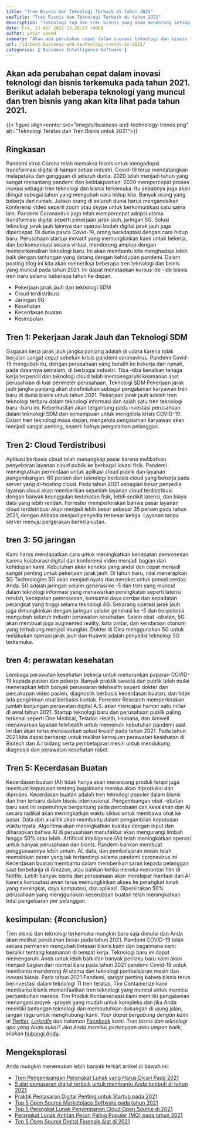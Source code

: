```yaml
---
title: "Tren Bisnis dan Teknologi Terbaik di tahun 2021" 
seoTitle: "Tren Bisnis dan Teknologi Terbaik di tahun 2021" 
description: "Teknologi top dan tren bisnis yang akan mendorong setiap bisnis pada tahun 2021. Saya percaya setiap bisnis di seluruh dunia harus mengadopsi tren teknologi baru ini." 
date: Fri, 23 Apr 2021 23:28:27 +0000
author: yasir saeed
summary: "Akan ada perubahan cepat dalam inovasi teknologi dan bisnis terkemuka pada tahun 2021. Berikut adalah beberapa teknologi dan tren bisnis yang muncul yang akan kita lihat pada tahun 2021." 
url: /id/best-business-and-technology-trends-in-2021/
categories: ['Business Intelligence Software']
---
```


## Akan ada perubahan cepat dalam inovasi teknologi dan bisnis terkemuka pada tahun 2021. Berikut adalah beberapa teknologi yang muncul dan tren bisnis yang akan kita lihat pada tahun 2021.

{{< figure align=center src="images/business-and-technology-trends.png" alt="Teknologi Teratas dan Tren Bisnis untuk 2021">}}


## **Ringkasan**
Pandemi virus Corona telah memaksa bisnis untuk mengadopsi transformasi digital di hampir setiap industri. Covid-19 terus mendatangkan malapetaka dan gangguan di seluruh dunia. 2020 telah menjadi tahun yang sangat menantang pandemi dan ketidakpastian. 2020 mempercepat proses inovasi sebagai tren teknologi dan bisnis terkemuka. Itu sebabnya juga akan diingat sebagai tahun yang mengubah cara hidup kita. Banyak orang yang bekerja dari rumah. Jutaan orang di seluruh dunia harus mengandalkan konferensi video seperti zoom atau skype untuk berkomunikasi satu sama lain.
Pandemi Coronavirus juga telah mempercepat adopsi utama transformasi digital seperti pekerjaan jarak jauh, jaringan 5G. Solusi teknologi jarak jauh lainnya dan operasi bedah digital jarak jauh juga dipercepat. Di dunia pasca Covid-19, orang beradaptasi dengan cara hidup baru. Perusahaan startup inovatif yang memungkinkan kami untuk bekerja, dan berkomunikasi secara virtual, mendorong amplop dengan memperkenalkan teknologi baru. Ini akan membantu kita menghadapi lebih baik dengan tantangan yang datang dengan kehidupan pandemi. Dalam posting blog ini kita akan memeriksa beberapa tren teknologi dan bisnis yang muncul pada tahun 2021. Ini dapat menetapkan kursus ide -ide bisnis tren baru selama beberapa tahun ke depan.
  * Pekerjaan jarak jauh dan teknologi SDM
  * Cloud terdistribusi
  * Jaringan 5G
  * Kesehatan
  * Kecerdasan buatan
  * Kesimpulan

## Tren 1: Pekerjaan Jarak Jauh dan Teknologi SDM
Gagasan kerja jarak jauh jangka panjang adalah di udara karena tidak berjalan sangat cepat sebelum krisis pandemi coronavirus. Pandemi Covid-19 mengubah itu, dengan perusahaan yang beralih ke bekerja dari rumah, pada dasarnya semalam, di berbagai industri. Tiba -tiba kenaikan tenaga kerja terpencil dan teknologi cloud telah mempengaruhi keamanan aset perusahaan di luar perimeter perusahaan.
Teknologi SDM Pekerjaan jarak jauh jangka panjang akan didefinisikan sebagai pengalaman karyawan tren baru di dunia bisnis untuk tahun 2021. Pekerjaan jarak jauh adalah tren teknologi terbaru dalam teknologi informasi dan salah satu tren teknologi baru -baru ini. Keberhasilan akan tergantung pada investasi perusahaan dalam teknologi SDM dan kemampuan untuk mengelola krisis COVID-19. Dalam tren teknologi masa depan, mengelola pengalaman karyawan akan menjadi sangat penting, seperti halnya pengalaman pelanggan.

## Tren 2: Cloud Terdistribusi
Aplikasi berbasis cloud telah menangkap pasar karena melibatkan penyebaran layanan cloud publik ke berbagai lokasi fisik. Pandemi meningkatkan permintaan untuk aplikasi cloud publik dan layanan pengembangan. 60 persen dari teknologi berbasis cloud yang bekerja pada server yang di-hosting cloud.
Pada tahun 2021 sebagian besar penyedia layanan cloud akan memberikan sejumlah layanan cloud terdistribusi dengan banyak keunggulan kedekatan fisik, lebih sedikit latensi, dan biaya data yang lebih rendah. Forrester memperkirakan bahwa pasar layanan cloud terdistribusi akan menjadi lebih besar sebesar 35 persen pada tahun 2021, dengan Alibaba menjadi penyedia terbesar ketiga. Layanan tanpa server menuju pergerakan berkelanjutan.

## tren 3: 5G jaringan
Kami harus mendapatkan cara untuk meningkatkan kecepatan pemrosesan karena kolaborasi digital dan konferensi video menjadi bagian dari kehidupan kami. Kebutuhan akan koneksi yang andal dan cepat menjadi sangat penting untuk pekerjaan jarak jauh. Di tahun baru, nilai menerapkan 5G Technologies 5G akan menjadi nyata dan meroket untuk ponsel cerdas Anda. 5G adalah jaringan seluler generasi ke -5 dan tren yang muncul dalam teknologi informasi yang menawarkan peningkatan seperti latensi rendah, kecepatan pemrosesan, konsumsi daya cerdas dan kepadatan perangkat yang tinggi selama teknologi 4G.
Sekarang operasi jarak jauh juga dimungkinkan dengan jaringan seluler generasi ke -5 dan berpotensi mengubah seluruh industri perawatan kesehatan. Selain obat -obatan, 5G akan membuat juga augmented reality, kota pintar, dan kendaraan otonom yang terhubung menjadi mungkin. Dokter di Cina menggunakan 5G untuk melakukan operasi jarak jauh dan Huawei adalah penyedia teknologi 5G terkemuka.

## tren 4: perawatan kesehatan
Lembaga perawatan kesehatan bekerja untuk menurunkan paparan COVID-19 kepada pasien dan pekerja. Banyak praktik swasta dan publik telah mulai menerapkan lebih banyak penawaran telehealth seperti dokter dan percakapan video pasien, diagnostik berbasis kecerdasan buatan, dan tidak ada pengiriman obat berbasis kontak. Forrester Research memperkirakan jumlah kunjungan perawatan digital A.S. akan mencapai hampir satu miliar di awal tahun 2021.
Startup teknologi baru dan perusahaan publik paling terkenal seperti One Medical, Teladoc Health, Humana, dan Amwell menawarkan layanan telehealth untuk memenuhi kebutuhan pandemi saat ini dan akan terus menawarkan solusi kreatif pada tahun 2021. Pada tahun 2021 kita dapat berharap untuk melihat kemajuan perawatan kesehatan di Biotech dan A.I bidang serta pembelajaran mesin untuk mendukung diagnosis dan perawatan kesehatan robot.

## Tren 5: Kecerdasan Buatan
Kecerdasan buatan (AI) tidak hanya akan merancang produk tetapi juga membuat keputusan tentang bagaimana mereka akan diproduksi dan diproses. Kecerdasan buatan adalah tren teknologi populer dalam bisnis dan tren terbaru dalam bisnis internasional. Pengembangan obat -obatan baru saat ini sepenuhnya bergantung pada percobaan dan kesalahan dan AI secara radikal akan meningkatkan waktu siklus untuk membawa obat ke pasar. Data dan analitik akan membantu dalam pengambilan keputusan waktu nyata. Algoritma akan meningkatkan kualitas dengan input dan diharapkan bahwa AI di perusahaan manufaktur akan mengurangi limbah hingga 50% atau lebih.
Artificial Intelligence (AI) telah meningkatkan operasi untuk banyak perusahaan dan bisnis. Pandemi bahkan membuat penggunaannya lebih umum. AI, data, dan pembelajaran mesin telah memainkan peran yang tak tertandingi selama pandemi coronavirus ini. Kecerdasan buatan membantu dalam memberikan saran kepada pelanggan saat berbelanja di Amazon, atau bahkan ketika mereka menonton film di Netflix. Lebih banyak bisnis dan perusahaan akan mendapat manfaat dari AI karena komputasi awan terus memungkinkan akses ke perangkat lunak yang meningkat, daya komputasi, dan aplikasi. Diperkirakan 50% perusahaan yang menggunakan kecerdasan buatan telah meningkatkan total pengeluaran per pelanggan.

## kesimpulan:   {#conclusion}
Tren bisnis dan teknologi terkemuka mungkin baru saja dimulai dan Anda akan melihat perubahan besar pada tahun 2021. Pandemi COVID-19 telah secara permanen mengubah lintasan bisnis kami dan bagaimana kami berpikir tentang keamanan di tempat kerja. Teknologi baru ini dapat memengaruhi Anda untuk lebih baik dan banyak perilaku baru kami akan menjadi bagian dari normal baru pada tahun 2021 pandemi Covid-19 untuk membantu mendorong AI utama dan teknologi pembelajaran mesin dan inovasi bisnis. Pada tahun 2021 Pandemi, sangat penting bahwa bisnis terus berinvestasi dalam teknologi TI tren teratas.
Tim Containerize kami membantu bisnis memanfaatkan tren teknologi yang muncul untuk memicu pertumbuhan mereka. Tim Produk Kontainerisasi kami memiliki pengalaman menangani proyek -proyek yang mudah untuk kompleks dan jika Anda memiliki tantangan teknologi dan membutuhkan dukungan di ujung jalan, jangan ragu untuk menghubungi kami.
_Your dapat bergabung dengan kami di [Twitter][1], [LinkedIn][2] dan halaman [Facebook][3] kami. Tren bisnis dan teknologi apa yang Anda sukai? Jika Anda memiliki pertanyaan atau umpan balik, silakan_ [hubungi Anda][4].

## Mengeksplorasi
Anda mungkin menemukan lebih banyak terkait artikel di bawah ini:
  * [Tren Pengembangan Perangkat Lunak yang Harus Dicari Pada 2021][5]
  * [5 alat pemasaran digital terbaik untuk membantu Anda tumbuh di tahun 2021][6]
  * [Praktik Pemasaran Digital Penting untuk Startup pada 2021][7]
  * [Top 5 Open Source Marketplace Software pada tahun 2021][8]
  * [Top 5 Perangkat Lunak Penyimpanan Cloud Open Source di 2021][9]
  * [Perangkat Lunak Antrian Pesan Paling Populer (MQ) pada tahun 2021][10]
  * [Top 5 Open Source Digital Forensik Alat di 2021][11]

  
[1]: https://twitter.com/containerize_co
[2]: https://www.linkedin.com/company/containerize/
[3]: http://facebook.com/containerize
[4]: mailto:yasir.saeed@aspose.com
[5]: https://blog.containerize.com/blockchain-platforms/software-development-trends-to-look-out-for-in-2021/
[6]: https://blog.containerize.com/marketing-automation/5-best-digital-marketing-tools-to-help-you-grow-in-2021/
[7]: https://blog.containerize.com/marketing-automation/important-digital-marketing-practices-for-startups-in-2021/
[8]: https://blog.containerize.com/marketplace/top-5-open-source-marketplace-software-in-2021/
[9]: https://blog.containerize.com/backup-and-sync-software/top-5-open-source-cloud-storage-software-in-2021/
[10]: https://blog.containerize.com/message-queue-software/top-5-open-source-message-queue-software-in-2021/
[11]: https://blog.containerize.com/digital-forensic-tools/top-5-open-source-digital-forensic-tools-in-2021/

